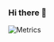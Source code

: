 ### Hi there 👋
![Metrics](https://metrics.lecoq.io/ofsahof?template=terminal&languages=1&projects=1&projects.limit=4&config.timezone=Europe%2FIstanbul)
<!--
**ofsahof/ofsahof** is a ✨ _special_ ✨ repository because its `README.md` (this file) appears on your GitHub profile.

Here are some ideas to get you started:

- 🔭 I’m currently working on ...
- 🌱 I’m currently learning ...
- 👯 I’m looking to collaborate on ...
- 🤔 I’m looking for help with ...
- 💬 Ask me about ...
- 📫 How to reach me: ...
- 😄 Pronouns: ...
- ⚡ Fun fact: ...
-->
